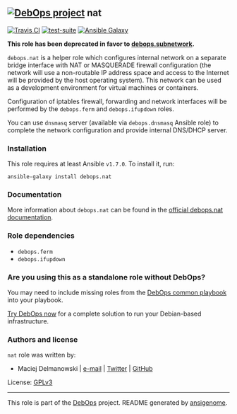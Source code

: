 ## [![DebOps project](http://debops.org/images/debops-small.png)](http://debops.org) nat

[![Travis CI](http://img.shields.io/travis/debops/ansible-nat.svg?style=flat)](http://travis-ci.org/debops/ansible-nat) [![test-suite](http://img.shields.io/badge/test--suite-ansible--nat-blue.svg?style=flat)](https://github.com/debops/test-suite/tree/master/ansible-nat/)  [![Ansible Galaxy](http://img.shields.io/badge/galaxy-debops.nat-660198.svg?style=flat)](https://galaxy.ansible.com/list#/roles/1578)

**This role has been deprecated in favor to [debops.subnetwork](https://github.com/debops/ansible-subnetwork).**

`debops.nat` is a helper role which configures internal network on
a separate bridge interface with NAT or MASQUERADE firewall configuration
(the network will use a non-routable IP address space and access to the Internet
will be provided by the host operating system). This network can be used as
a development environment for virtual machines or containers.

Configuration of iptables firewall, forwarding and network interfaces will
be performed by the `debops.ferm` and `debops.ifupdown` roles.

You can use `dnsmasq` server (available via `debops.dnsmasq` Ansible
role) to complete the network configuration and provide internal DNS/DHCP
server.

### Installation

This role requires at least Ansible `v1.7.0`. To install it, run:

    ansible-galaxy install debops.nat

### Documentation

More information about `debops.nat` can be found in the
[official debops.nat documentation](http://docs.debops.org/en/latest/ansible/roles/debops.nat.html).


### Role dependencies

- `debops.ferm`
- `debops.ifupdown`

### Are you using this as a standalone role without DebOps?

You may need to include missing roles from the [DebOps common
playbook](https://github.com/debops/debops-playbooks/blob/master/playbooks/common.yml)
into your playbook.

[Try DebOps now](https://github.com/debops/debops) for a complete solution to run your Debian-based infrastructure.





### Authors and license

`nat` role was written by:
- Maciej Delmanowski | [e-mail](mailto:drybjed@gmail.com) | [Twitter](https://twitter.com/drybjed) | [GitHub](https://github.com/drybjed)

License: [GPLv3](https://tldrlegal.com/license/gnu-general-public-license-v3-%28gpl-3%29)

***

This role is part of the [DebOps](http://debops.org/) project. README generated by [ansigenome](https://github.com/nickjj/ansigenome/).
